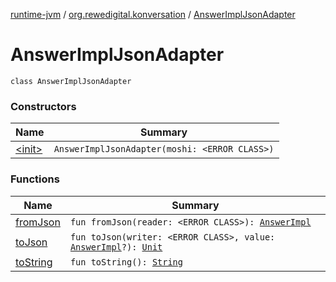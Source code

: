 [runtime-jvm](../../index.md) / [org.rewedigital.konversation](../index.md) / [AnswerImplJsonAdapter](./index.md)

# AnswerImplJsonAdapter

`class AnswerImplJsonAdapter`

### Constructors

| Name | Summary |
|---|---|
| [&lt;init&gt;](-init-.md) | `AnswerImplJsonAdapter(moshi: <ERROR CLASS>)` |

### Functions

| Name | Summary |
|---|---|
| [fromJson](from-json.md) | `fun fromJson(reader: <ERROR CLASS>): `[`AnswerImpl`](https://github.com/rewe-digital-incubator/konversation/blob/master/docs/shared/org.rewedigital.konversation/-answer-impl/index.md) |
| [toJson](to-json.md) | `fun toJson(writer: <ERROR CLASS>, value: `[`AnswerImpl`](https://github.com/rewe-digital-incubator/konversation/blob/master/docs/shared/org.rewedigital.konversation/-answer-impl/index.md)`?): `[`Unit`](https://kotlinlang.org/api/latest/jvm/stdlib/kotlin/-unit/index.html) |
| [toString](to-string.md) | `fun toString(): `[`String`](https://kotlinlang.org/api/latest/jvm/stdlib/kotlin/-string/index.html) |
